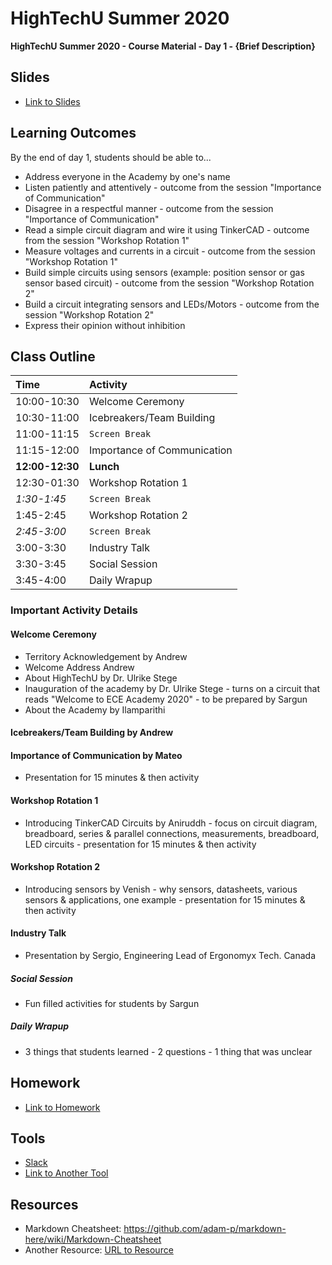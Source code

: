 # HighTechU Summer 2020

**HighTechU Summer 2020 - Course Material - Day 1 - {Brief Description}**

## Slides

* [Link to Slides](Link)

## Learning Outcomes
By the end of day 1, students should be able to...
* Address everyone in the Academy by one's name 
* Listen patiently and attentively - outcome from the session "Importance of Communication" 
* Disagree in a respectful manner - outcome from the session "Importance of Communication"
* Read a simple circuit diagram and wire it using TinkerCAD - outcome from the session "Workshop Rotation 1"
* Measure voltages and currents in a circuit -  outcome from the session "Workshop Rotation 1"
* Build simple circuits using sensors (example: position sensor or gas sensor based circuit) - outcome from the session "Workshop Rotation 2"
* Build a circuit integrating sensors and LEDs/Motors - outcome from the session "Workshop Rotation 2"
* Express their opinion without inhibition

## Class Outline

|Time|Activity|
|:---|:---|
|10:00-10:30| Welcome Ceremony|
|10:30-11:00|Icebreakers/Team Building|
|11:00-11:15|`Screen Break`|
|11:15-12:00|Importance of Communication|
|**12:00-12:30**|**Lunch**|
|12:30-01:30|Workshop Rotation 1|
|*1:30-1:45*|`Screen Break`|
|1:45-2:45|Workshop Rotation 2|
|*2:45-3:00*|`Screen Break`|
|3:00-3:30|Industry Talk|
|3:30-3:45|Social Session|
|3:45-4:00|Daily Wrapup|

### Important Activity Details

#### Welcome Ceremony
* Territory Acknowledgement by Andrew
* Welcome Address Andrew
* About HighTechU by Dr. Ulrike Stege
* Inauguration of the academy by Dr. Ulrike Stege - turns on a circuit that reads "Welcome to ECE Academy 2020" - to be prepared by Sargun
* About the Academy by Ilamparithi

#### Icebreakers/Team Building by Andrew

#### Importance of Communication by Mateo
* Presentation for 15 minutes & then activity

#### Workshop Rotation 1 
* Introducing TinkerCAD Circuits by Aniruddh - focus on circuit diagram, breadboard, series & parallel connections, measurements, breadboard, LED circuits - presentation for 15 minutes & then activity

#### Workshop Rotation 2
* Introducing sensors by Venish - why sensors, datasheets, various sensors & applications, one example - presentation for 15 minutes & then activity

#### Industry Talk
* Presentation by Sergio, Engineering Lead of Ergonomyx Tech. Canada

##### Social Session
* Fun filled activities for students by Sargun

##### Daily Wrapup
* 3 things that students learned - 2 questions - 1 thing that was unclear 


## Homework

* [Link to Homework](Link)

## Tools

* [Slack](https://slack.com/)
* [Link to Another Tool](Link)

## Resources

* Markdown Cheatsheet: https://github.com/adam-p/markdown-here/wiki/Markdown-Cheatsheet
* Another Resource: [URL to Resource](link)

